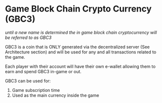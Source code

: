 # Game Block Chain Crypto Currency (GBC3)

*until a new name is determined the in game block chain cryptocurrency will be referred to as GBC3*

GBC3 is a coin that is ONLY generated via the decentralized server (See Architecture section) and will be used for
any and all transactions related to the game.

Each player with their account will have their own e-wallet allowing them to earn and spend GBC3 in-game or out.

GBC3 can be used for:
1. Game subscription time
2. Used as the main currency inside the game